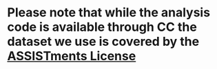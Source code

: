 # Please note that while the analysis code is available through CC the dataset we use is covered by the [ASSISTments License](./DATA_LICENSE)



